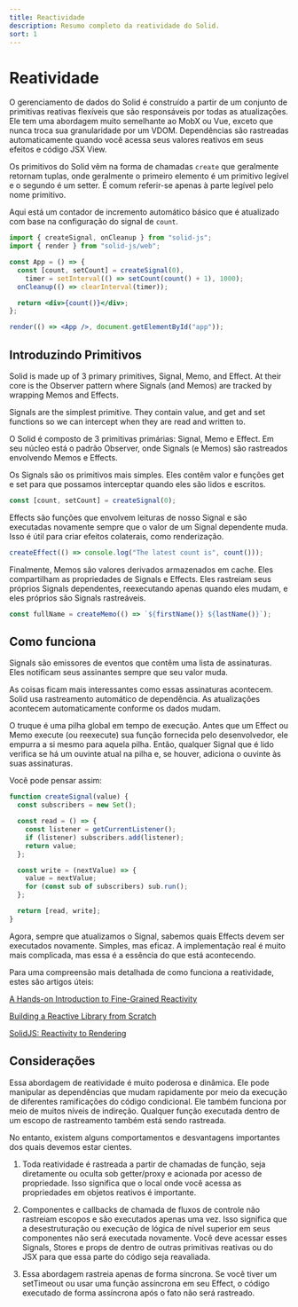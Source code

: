 ```yaml
---
title: Reactividade
description: Resumo completo da reatividade do Solid.
sort: 1
---
```


# Reatividade

O gerenciamento de dados do Solid é construído a partir de um conjunto de primitivas reativas flexíveis que são responsáveis por todas as atualizações. Ele tem uma abordagem muito semelhante ao MobX ou Vue, exceto que nunca troca sua granularidade por um VDOM. Dependências são rastreadas automaticamente quando você acessa seus valores reativos em seus efeitos e código JSX View.

Os primitivos do Solid vêm na forma de chamadas `create` que geralmente retornam tuplas, onde geralmente o primeiro elemento é um primitivo legível e o segundo é um setter. É comum referir-se apenas à parte legível pelo nome primitivo.

Aqui está um contador de incremento automático básico que é atualizado com base na configuração do signal de `count`.

```jsx
import { createSignal, onCleanup } from "solid-js";
import { render } from "solid-js/web";

const App = () => {
  const [count, setCount] = createSignal(0),
    timer = setInterval(() => setCount(count() + 1), 1000);
  onCleanup(() => clearInterval(timer));

  return <div>{count()}</div>;
};

render(() => <App />, document.getElementById("app"));
```

## Introduzindo Primitivos

Solid is made up of 3 primary primitives, Signal, Memo, and Effect. At their core is the Observer pattern where Signals (and Memos) are tracked by wrapping Memos and Effects.

Signals are the simplest primitive. They contain value, and get and set functions so we can intercept when they are read and written to.

O Solid é composto de 3 primitivas primárias: Signal, Memo e Effect. Em seu núcleo está o padrão Observer, onde Signals (e Memos) são rastreados envolvendo Memos e Effects.

Os Signals são os primitivos mais simples. Eles contêm valor e funções get e set para que possamos interceptar quando eles são lidos e escritos.

```js
const [count, setCount] = createSignal(0);
```

Effects são funções que envolvem leituras de nosso Signal e são executadas novamente sempre que o valor de um Signal dependente muda. Isso é útil para criar efeitos colaterais, como renderização.

```js
createEffect(() => console.log("The latest count is", count()));
```

Finalmente, Memos são valores derivados armazenados em cache. Eles compartilham as propriedades de Signals e Effects. Eles rastreiam seus próprios Signals dependentes, reexecutando apenas quando eles mudam, e eles próprios são Signals rastreáveis.

```js
const fullName = createMemo(() => `${firstName()} ${lastName()}`);
```

## Como funciona

Signals são emissores de eventos que contêm uma lista de assinaturas. Eles notificam seus assinantes sempre que seu valor muda.

As coisas ficam mais interessantes como essas assinaturas acontecem. Solid usa rastreamento automático de dependência. As atualizações acontecem automaticamente conforme os dados mudam.

O truque é uma pilha global em tempo de execução. Antes que um Effect ou Memo execute (ou reexecute) sua função fornecida pelo desenvolvedor, ele empurra a si mesmo para aquela pilha. Então, qualquer Signal que é lido verifica se há um ouvinte atual na pilha e, se houver, adiciona o ouvinte às suas assinaturas.

Você pode pensar assim:

```js
function createSignal(value) {
  const subscribers = new Set();

  const read = () => {
    const listener = getCurrentListener();
    if (listener) subscribers.add(listener);
    return value;
  };

  const write = (nextValue) => {
    value = nextValue;
    for (const sub of subscribers) sub.run();
  };

  return [read, write];
}
```

Agora, sempre que atualizamos o Signal, sabemos quais Effects devem ser executados novamente. Simples, mas eficaz. A implementação real é muito mais complicada, mas essa é a essência do que está acontecendo.

Para uma compreensão mais detalhada de como funciona a reatividade, estes são artigos úteis:

[A Hands-on Introduction to Fine-Grained Reactivity](https://dev.to/ryansolid/a-hands-on-introduction-to-fine-grained-reactivity-3ndf)

[Building a Reactive Library from Scratch](https://dev.to/ryansolid/building-a-reactive-library-from-scratch-1i0p)

[SolidJS: Reactivity to Rendering](https://indepth.dev/posts/1289/solidjs-reactivity-to-rendering)

## Considerações

Essa abordagem de reatividade é muito poderosa e dinâmica. Ele pode manipular as dependências que mudam rapidamente por meio da execução de diferentes ramificações do código condicional. Ele também funciona por meio de muitos níveis de indireção. Qualquer função executada dentro de um escopo de rastreamento também está sendo rastreada.

No entanto, existem alguns comportamentos e desvantagens importantes dos quais devemos estar cientes.

1. Toda reatividade é rastreada a partir de chamadas de função, seja diretamente ou oculta sob getter/proxy e acionada por acesso de propriedade. Isso significa que o local onde você acessa as propriedades em objetos reativos é importante.

2. Componentes e callbacks de chamada de fluxos de controle não rastreiam escopos e são executados apenas uma vez. Isso significa que a desestruturação ou execução de lógica de nível superior em seus componentes não será executada novamente. Você deve acessar esses Signals, Stores e props de dentro de outras primitivas reativas ou do JSX para que essa parte do código seja reavaliada.

3. Essa abordagem rastreia apenas de forma síncrona. Se você tiver um setTimeout ou usar uma função assíncrona em seu Effect, o código executado de forma assíncrona após o fato não será rastreado.

